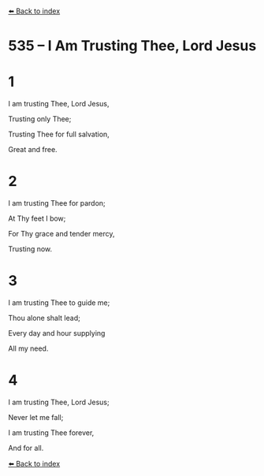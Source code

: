 [⬅️ Back to index](../README.md)

# 535 – I Am Trusting Thee, Lord Jesus





# 1

I am trusting Thee, Lord Jesus,

Trusting only Thee;

Trusting Thee for full salvation,

Great and free.



# 2

I am trusting Thee for pardon;

At Thy feet I bow;

For Thy grace and tender mercy,

Trusting now.



# 3

I am trusting Thee to guide me;

Thou alone shalt lead;

Every day and hour supplying

All my need.



# 4

I am trusting Thee, Lord Jesus;

Never let me fall;

I am trusting Thee forever,

And for all.

[⬅️ Back to index](../README.md)

